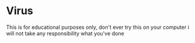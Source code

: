 # Virus
This is for educational purposes only, don't ever try this on your computer
i will not take any responsibility what you've done
